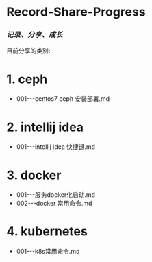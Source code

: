 # Record-Share-Progress
### **_记录、分享、成长_**
目前分享的类别:  
# 1. ceph 
- 001---centos7 ceph 安装部署.md

# 2. intellij idea 
- 001---intellij idea 快捷键.md  

# 3. docker  
- 001---服务docker化启动.md  
- 002---docker 常用命令.md 

# 4. kubernetes 
- 001---k8s常用命令.md 
